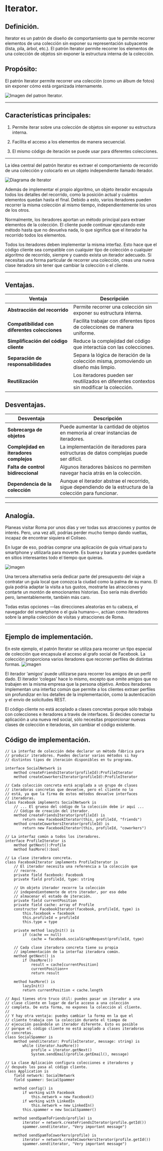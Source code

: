 # Iterator.

## Definición.
Iterator es un patrón de diseño de comportamiento que te permite recorrer elementos de una colección sin exponer su representación subyacente (lista, pila, árbol, etc.).
El patrón Iterator permite recorrer los elementos de una colección de objetos sin exponer la estructura interna de la colección.

## Propósito: 
El patrón Iterator permite recorrer una colección (como un álbum de fotos) sin exponer cómo está organizada internamente.

![Imagen del patron Iterator.](https://refactoring.guru/images/patterns/content/iterator/iterator-es.png?id=79d47b82a1e72adaaa70d8e1a3b10a4e)

-------
## Características principales:
1. Permite iterar sobre una colección de objetos sin exponer su estructura interna.

2. Facilita el acceso a los elementos de manera secuencial.

3. El mismo código de iteración se puede usar para diferentes colecciones.
---------
La idea central del patrón Iterator es extraer el comportamiento de recorrido de una colección y colocarlo en un objeto independiente llamado iterador.

![Diagrama de Iterator](https://refactoring.guru/images/patterns/diagrams/iterator/solution1.png?id=2f5fbcce6099d8ea09b2fbb83e3e7059)

Además de implementar el propio algoritmo, un objeto iterador encapsula todos los detalles del recorrido, como la posición actual y cuántos elementos quedan hasta el final. Debido a esto, varios iteradores pueden recorrer la misma colección al mismo tiempo, independientemente los unos de los otros.

Normalmente, los iteradores aportan un método principal para extraer elementos de la colección. El cliente puede continuar ejecutando este método hasta que no devuelva nada, lo que significa que el iterador ha recorrido todos los elementos.

Todos los iteradores deben implementar la misma interfaz. Esto hace que el código cliente sea compatible con cualquier tipo de colección o cualquier algoritmo de recorrido, siempre y cuando exista un iterador adecuado. Si necesitas una forma particular de recorrer una colección, creas una nueva clase iteradora sin tener que cambiar la colección o el cliente.

---------
## Ventajas.

| **Ventaja**                          | **Descripción**                                                                                      |
|--------------------------------------|------------------------------------------------------------------------------------------------------|
| **Abstracción del recorrido**        | Permite recorrer una colección sin exponer su estructura interna.                                   |
| **Compatibilidad con diferentes colecciones** | Facilita trabajar con diferentes tipos de colecciones de manera uniforme.                          |
| **Simplificación del código cliente**| Reduce la complejidad del código que interactúa con las colecciones.                                |
| **Separación de responsabilidades** | Separa la lógica de iteración de la colección misma, promoviendo un diseño más limpio.              |
| **Reutilización**                    | Los iteradores pueden ser reutilizados en diferentes contextos sin modificar la colección.          |

## Desventajas.

| **Desventaja**                     | **Descripción**                                                                                              |
|------------------------------------|--------------------------------------------------------------------------------------------------------------|
| **Sobrecarga de objetos**          | Puede aumentar la cantidad de objetos en memoria al crear instancias de iteradores.                         |
| **Complejidad en iteradores complejos** | La implementación de iteradores para estructuras de datos complejas puede ser difícil.                     |
| **Falta de control bidireccional** | Algunos iteradores básicos no permiten navegar hacia atrás en la colección.                                |
| **Dependencia de la colección**    | Aunque el iterador abstrae el recorrido, sigue dependiendo de la estructura de la colección para funcionar. |
-----------
## Analogía. 
Planeas visitar Roma por unos días y ver todas sus atracciones y puntos de interés. Pero, una vez allí, podrías perder mucho tiempo dando vueltas, incapaz de encontrar siquiera el Coliseo.

En lugar de eso, podrías comprar una aplicación de guía virtual para tu smartphone y utilizarla para moverte. Es buena y barata y puedes quedarte en sitios interesantes todo el tiempo que quieras.

![imagen](https://refactoring.guru/images/patterns/content/iterator/iterator-comic-1-es.png?id=0ceb64477a16210f039bc8c9650029c3)

Una tercera alternativa sería dedicar parte del presupuesto del viaje a contratar un guía local que conozca la ciudad como la palma de su mano. El guía podría adaptar la visita a tus gustos, mostrarte las atracciones y contarte un montón de emocionantes historias. Eso sería más divertido pero, lamentablemente, también más caro.

Todas estas opciones —las direcciones aleatorias en tu cabeza, el navegador del smartphone o el guía humano—, actúan como iteradores sobre la amplia colección de visitas y atracciones de Roma.

----------- 
## Ejemplo de implementación.

En este ejemplo, el patrón Iterator se utiliza para recorrer un tipo especial de colección que encapsula el acceso al grafo social de Facebook. La colección proporciona varios iteradores que recorren perfiles de distintas formas.
![imagen](https://refactoring.guru/images/patterns/diagrams/iterator/example.png?id=f2a24ef3787bf80ed450709240506ff2)

El iterador ‘amigos’ puede utilizarse para recorrer los amigos de un perfil dado. El iterador ‘colegas’ hace lo mismo, excepto que omite amigos que no trabajen en la misma empresa que la persona objetivo. Ambos iteradores implementan una interfaz común que permite a los clientes extraer perfiles sin profundizar en los detalles de la implementación, como la autenticación y el envío de solicitudes REST.

El código cliente no está acoplado a clases concretas porque sólo trabaja con colecciones e iteradores a través de interfaces. Si decides conectar tu aplicación a una nueva red social, sólo necesitas proporcionar nuevas clases de colección e iteradoras, sin cambiar el código existente.

## Código de implementación.
~~~ 
// La interfaz de colección debe declarar un método fábrica para
// producir iteradores. Puedes declarar varios métodos si hay
// distintos tipos de iteración disponibles en tu programa.

interface SocialNetwork is
    method createFriendsIterator(profileId):ProfileIterator
    method createCoworkersIterator(profileId):ProfileIterator
~~~
~~~
// Cada colección concreta está acoplada a un grupo de clases
// iteradoras concretas que devuelve, pero el cliente no lo
// está, ya que la firma de estos métodos devuelve interfaces
// iteradoras.
class Facebook implements SocialNetwork is
    // ... El grueso del código de la colección debe ir aquí ...
    // Código de creación del iterador.
    method createFriendsIterator(profileId) is
        return new FacebookIterator(this, profileId, "friends")
    method createCoworkersIterator(profileId) is
        return new FacebookIterator(this, profileId, "coworkers")
~~~
~~~
// La interfaz común a todos los iteradores.
interface ProfileIterator is
    method getNext():Profile
    method hasMore():bool
~~~
~~~
// La clase iteradora concreta.
class FacebookIterator implements ProfileIterator is
    // El iterador necesita una referencia a la colección que
    // recorre.
    private field facebook: Facebook
    private field profileId, type: string

    // Un objeto iterador recorre la colección
    // independientemente de otro iterador, por eso debe
    // almacenar el estado de iteración.
    private field currentPosition
    private field cache: array of Profile
    constructor FacebookIterator(facebook, profileId, type) is
        this.facebook = facebook
        this.profileId = profileId
        this.type = type

    private method lazyInit() is
        if (cache == null)
            cache = facebook.socialGraphRequest(profileId, type)
~~~
~~~
    // Cada clase iteradora concreta tiene su propia
    // implementación de la interfaz iteradora común.
    method getNext() is
        if (hasMore())
            result = cache[currentPosition]
            currentPosition++
            return result

    method hasMore() is
        lazyInit()
        return currentPosition < cache.length
~~~
~~~
// Aquí tienes otro truco útil: puedes pasar un iterador a una
// clase cliente en lugar de darle acceso a una colección
// completa. De esta forma, no expones la colección al cliente.
//
// Y hay otra ventaja: puedes cambiar la forma en la que el
// cliente trabaja con la colección durante el tiempo de
// ejecución pasándole un iterador diferente. Esto es posible
// porque el código cliente no está acoplado a clases iteradoras
// concretas.
class SocialSpammer is
    method send(iterator: ProfileIterator, message: string) is
        while (iterator.hasMore())
            profile = iterator.getNext()
            System.sendEmail(profile.getEmail(), message)
~~~
~~~
// La clase Aplicación configura colecciones e iteradores y
// después los pasa al código cliente.
class Application is
    field network: SocialNetwork
    field spammer: SocialSpammer

    method config() is
        if working with Facebook
            this.network = new Facebook()
        if working with LinkedIn
            this.network = new LinkedIn()
        this.spammer = new SocialSpammer()

    method sendSpamToFriends(profile) is
        iterator = network.createFriendsIterator(profile.getId())
        spammer.send(iterator, "Very important message")

    method sendSpamToCoworkers(profile) is
        iterator = network.createCoworkersIterator(profile.getId())
        spammer.send(iterator, "Very important message")
~~~

